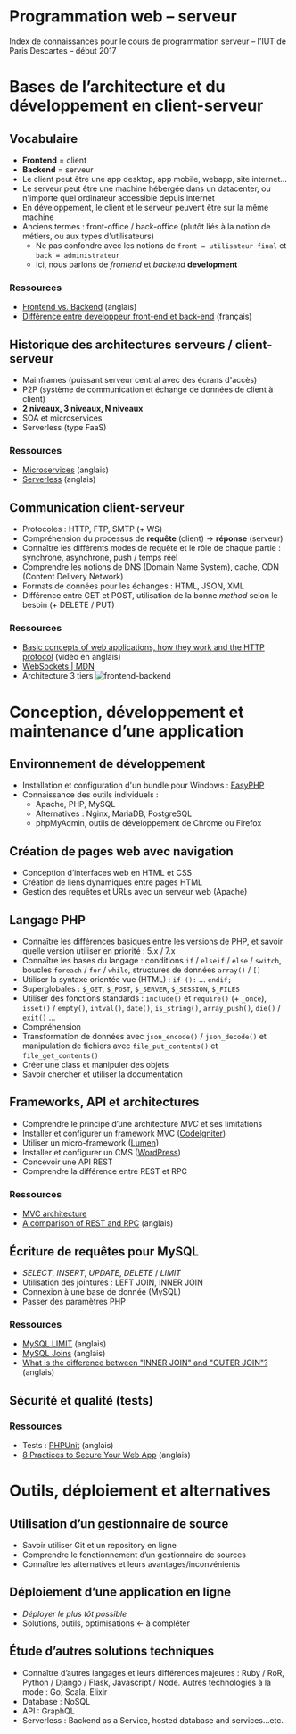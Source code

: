 # Programmation web – serveur
Index de connaissances pour le cours de programmation serveur – l'IUT de Paris Descartes – début 2017

# Bases de l’architecture et du développement en client-serveur
## Vocabulaire
* **Frontend** = client
* **Backend** = serveur
* Le client peut être une app desktop, app mobile, webapp, site internet...
* Le serveur peut être une machine hébergée dans un datacenter, ou n'importe quel ordinateur accessible depuis internet
* En développement, le client et le serveur peuvent être sur la même machine
* Anciens termes : front-office / back-office (plutôt liés à la notion de métiers, ou aux types d'utilisateurs)
  * Ne pas confondre avec les notions de `front = utilisateur final` et `back = administrateur`
  * Ici, nous parlons de _frontend_ et _backend_ **development**

### Ressources
* [Frontend vs. Backend](http://blog.teamtreehouse.com/i-dont-speak-your-language-frontend-vs-backend) (anglais)
* [Différence entre developpeur front-end et back-end](http://blog.teamtreehouse.com/i-dont-speak-your-language-frontend-vs-backend) (français)

## Historique des architectures serveurs / client-serveur
* Mainframes (puissant serveur central avec des écrans d'accès)
* P2P (système de communication et échange de données de client à client)
* **2 niveaux, 3 niveaux, N niveaux**
* SOA et microservices
* Serverless (type FaaS)

### Ressources
* [Microservices](https://martinfowler.com/articles/microservices.html) (anglais)
* [Serverless](https://martinfowler.com/articles/serverless.html) (anglais)

## Communication client-serveur
* Protocoles : HTTP, FTP, SMTP (+ WS)
* Compréhension du processus de **requête** (client) -> **réponse** (serveur)
* Connaître les différents modes de requête et le rôle de chaque partie : synchrone, asynchrone, push / temps réel
* Comprendre les notions de DNS (Domain Name System), cache, CDN (Content Delivery Network)
* Formats de données pour les échanges : HTML, JSON, XML
* Différence entre GET et POST, utilisation de la bonne _method_ selon le besoin (+ DELETE / PUT)

### Ressources
* [Basic concepts of web applications, how they work and the HTTP protocol](https://www.youtube.com/watch?v=RsQ1tFLwldY) (vidéo en anglais)
* [WebSockets | MDN](https://developer.mozilla.org/fr/docs/WebSockets)
* Architecture 3 tiers
![frontend-backend](https://image.slidesharecdn.com/1-webdesignconcepts-120708014736-phpapp02/95/1-web-design-concepts-web-frontend-37-728.jpg)

# Conception, développement et maintenance d’une application
## Environnement de développement
* Installation et configuration d'un bundle pour Windows : [EasyPHP](http://www.easyphp.org/)
* Connaissance des outils individuels :
  * Apache, PHP, MySQL
  * Alternatives : Nginx, MariaDB, PostgreSQL
  * phpMyAdmin, outils de développement de Chrome ou Firefox

## Création de pages web avec navigation
* Conception d’interfaces web en HTML et CSS
* Création de liens dynamiques entre pages HTML 
* Gestion des requêtes et URLs avec un serveur web  (Apache)

## Langage PHP
* Connaître les différences basiques entre les versions de PHP, et savoir quelle version utiliser en priorité : 5.x / 7.x
* Connaître les bases du langage : conditions `if` / `elseif` / `else` / `switch`, boucles `foreach` / `for` / `while`, structures de données  `array()` / `[]` 
* Utiliser la syntaxe orientée vue (HTML) : `if ():` … `endif;`
* Superglobales : `$_GET`, `$_POST`, `$_SERVER`, `$_SESSION`, `$_FILES`
* Utiliser des fonctions standards :  `include()` et `require()` (+ `_once`), `isset()` / `empty()`, `intval()`, `date()`, `is_string()`, `array_push()`, `die()` / `exit()` …
* Compréhension 
* Transformation de données avec `json_encode()` / `json_decode()` et manipulation de fichiers avec `file_put_contents()` et `file_get_contents()`
* Créer une class et manipuler des objets
* Savoir chercher et utiliser la documentation

## Frameworks, API et architectures
* Comprendre le principe d’une architecture *MVC* et ses limitations
* Installer et configurer un framework MVC ([CodeIgniter](https://www.codeigniter.com/))
* Utiliser un micro-framework ([Lumen](https://lumen.laravel.com/))
* Installer et configurer un CMS ([WordPress](https://fr.wordpress.org/))
* Concevoir une API REST
* Comprendre la différence entre REST et RPC

### Ressources
* [MVC architecture](https://developer.mozilla.org/fr/Apps/Build/Architecture_d_une_application_web_moderne/MVC_architecture)
* [A comparison of REST and RPC](https://apihandyman.io/do-you-really-know-why-you-prefer-rest-over-rpc/) (anglais)

## Écriture de requêtes pour MySQL
* *SELECT*, *INSERT*, *UPDATE*, *DELETE* / *LIMIT*
* Utilisation des jointures : LEFT JOIN, INNER JOIN
* Connexion à une base de donnée (MySQL) 
* Passer des paramètres PHP

### Ressources
* [MySQL LIMIT](http://www.mysqltutorial.org/mysql-limit.aspx) (anglais)
* [MySQL Joins](https://www.techonthenet.com/mysql/joins.php) (anglais)
* [What is the difference between "INNER JOIN" and "OUTER JOIN"?](http://stackoverflow.com/questions/38549/what-is-the-difference-between-inner-join-and-outer-join) (anglais)
 
## Sécurité et qualité (tests)
### Ressources
* Tests : [PHPUnit](https://phpunit.de/) (anglais)
* [8 Practices to Secure Your Web App](https://www.sitepoint.com/8-practices-to-secure-your-web-app/) (anglais)

# Outils, déploiement et alternatives
## Utilisation d’un gestionnaire de source
* Savoir utiliser Git et un repository en ligne
* Comprendre le fonctionnement d’un gestionnaire de sources
* Connaître les alternatives et leurs avantages/inconvénients

## Déploiement d’une application en ligne 
* *Déployer le plus tôt possible*
* Solutions, outils, optimisations <- à compléter

## Étude d’autres solutions techniques
* Connaître d’autres langages et leurs différences majeures : Ruby / RoR, Python / Django / Flask, Javascript / Node. Autres technologies à la mode : Go, Scala, Elixir
* Database : NoSQL
* API : GraphQL
* Serverless : Backend as a Service, hosted database and services…etc.

